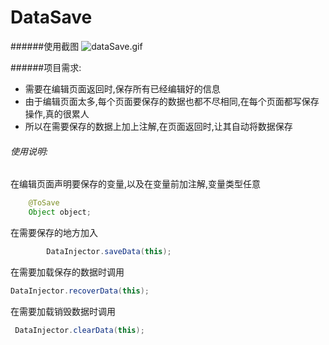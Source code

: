 # DataSave
######使用截图
![dataSave.gif](http://upload-images.jianshu.io/upload_images/4179767-be56912a2cc20597.gif?imageMogr2/auto-orient/strip%7CimageView2/2/w/1240)

######项目需求:
* 需要在编辑页面返回时,保存所有已经编辑好的信息
* 由于编辑页面太多,每个页面要保存的数据也都不尽相同,在每个页面都写保存操作,真的很累人
* 所以在需要保存的数据上加上注解,在页面返回时,让其自动将数据保存
###### 使用说明:

在编辑页面声明要保存的变量,以及在变量前加注解,变量类型任意
```java
    @ToSave
    Object object;
```
在需要保存的地方加入
```java
        DataInjector.saveData(this);
```
在需要加载保存的数据时调用
```java
DataInjector.recoverData(this);
```
在需要加载销毁数据时调用
```java
 DataInjector.clearData(this);
```
